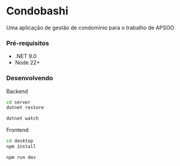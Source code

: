 # Condobashi

Uma aplicação de gestão de condomínio para o trabalho de APSOO

### Pré-requisitos
- .NET 9.0
- Node 22+

### Desenvolvendo
Backend
```bash
cd server
dotnet restore

dotnet watch
```

Frontend
```bash
cd desktop
npm install

npm run dev
```
